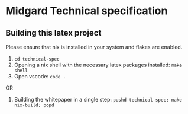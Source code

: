 # Midgard Technical specification

## Building this latex project

Please ensure that nix is installed in your system and flakes are enabled.

1. `cd technical-spec`
2. Opening a nix shell with the necessary latex packages installed: `make shell`
3. Open vscode: `code .`

OR

1. Building the whitepaper in a single step: `pushd technical-spec; make nix-build; popd`
